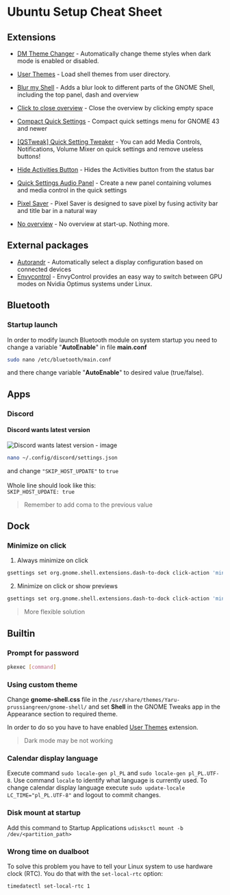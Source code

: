 # Ubuntu Setup Cheat Sheet
## Extensions
- [DM Theme Changer](https://extensions.gnome.org/extension/7379/dm-theme-changer/) - Automatically change theme styles when dark mode is enabled or disabled.
- [User Themes](https://extensions.gnome.org/extension/19/user-themes/) - Load shell themes from user directory.

  
- [Blur my Shell](https://extensions.gnome.org/extension/3193/blur-my-shell/) - Adds a blur look to different parts of the GNOME Shell, including the top panel, dash and overview
- [Click to close overview](https://extensions.gnome.org/extension/3826/click-to-close-overview/) - Close the overview by clicking empty space
- [Compact Quick Settings](https://extensions.gnome.org/extension/5527/compact-quick-settings/) - Compact quick settings menu for GNOME 43 and newer
- [[QSTweak] Quick Setting Tweaker](https://extensions.gnome.org/extension/5446/quick-settings-tweaker/) - You can add Media Controls, Notifications, Volume Mixer on quick settings and remove useless buttons!
- [Hide Activities Button](https://extensions.gnome.org/extension/744/hide-activities-button/) - Hides the Activities button from the status bar
- [Quick Settings Audio Panel](https://extensions.gnome.org/extension/5940/quick-settings-audio-panel/) - Create a new panel containing volumes and media control in the quick settings
- [Pixel Saver](https://extensions.gnome.org/extension/723/pixel-saver/) - Pixel Saver is designed to save pixel by fusing activity bar and title bar in a natural way
- [No overview](https://extensions.gnome.org/extension/4099/no-overview/) - No overview at start-up. Nothing more.

## External packages
- [Autorandr](https://github.com/phillipberndt/autorandr) - Automatically select a display configuration based on connected devices
- [Envycontrol](https://github.com/bayasdev/envycontrol) - EnvyControl provides an easy way to switch between GPU modes on Nvidia Optimus systems under Linux.

## Bluetooth

### Startup launch

In order to modify launch Bluetooth module on system startup you need to change a variable "**AutoEnable**" in file **main.conf**

```sh
sudo nano /etc/bluetooth/main.conf
```

and there change variable "**AutoEnable**" to desired value (true/false).

## Apps

### Discord

#### Discord wants latest version

![Discord wants latest version - image](https://nixos.wiki/images/4/40/Discord_update_latest.png)

```sh
nano ~/.config/discord/settings.json
```
and change `"SKIP_HOST_UPDATE"` to `true` \
\
Whole line should look like this: \
`SKIP_HOST_UPDATE: true`
> Remember to add coma to the previous value

## Dock

### Minimize on click

1. Always minimize on click
```sh
gsettings set org.gnome.shell.extensions.dash-to-dock click-action 'minimize'
```
2. Minimize on click or show previews
```sh
gsettings set org.gnome.shell.extensions.dash-to-dock click-action 'minimize-or-previews'
```

> More flexible solution

## Builtin

### Prompt for password

```sh
pkexec [command]
```

### Using custom theme

Change **gnome-shell.css** file in the `/usr/share/themes/Yaru-prussiangreen/gnome-shell/` and set **Shell** in the GNOME Tweaks app in the Appearance section to required theme. 

In order to do so you have to have enabled [User Themes](https://extensions.gnome.org/extension/19/user-themes/) extension.
> Dark mode may be not working

### Calendar display language

Execute command `sudo locale-gen pl_PL` and `sudo locale-gen pl_PL.UTF-8`. Use command `locale` to identify what language is currently used. To change calendar display language execute `sudo update-locale LC_TIME="pl_PL.UTF-8"` and logout to commit changes.

### Disk mount at startup

Add this command to Startup Applications `udisksctl mount -b /dev/<partition_path>`

### Wrong time on dualboot

To solve this problem you have to tell your Linux system to use hardware clock (RTC). You do that with the `set-local-rtc` option:
```sh
timedatectl set-local-rtc 1
```
